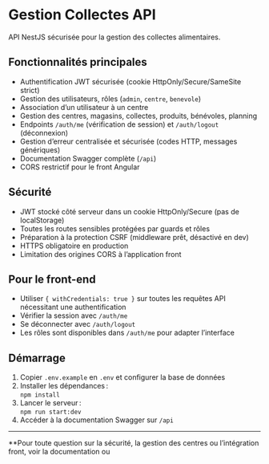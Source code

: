 # Gestion Collectes API

API NestJS sécurisée pour la gestion des collectes alimentaires.

## Fonctionnalités principales

- Authentification JWT sécurisée (cookie HttpOnly/Secure/SameSite strict)
- Gestion des utilisateurs, rôles (`admin`, `centre`, `benevole`)
- Association d’un utilisateur à un centre
- Gestion des centres, magasins, collectes, produits, bénévoles, planning
- Endpoints `/auth/me` (vérification de session) et `/auth/logout` (déconnexion)
- Gestion d’erreur centralisée et sécurisée (codes HTTP, messages génériques)
- Documentation Swagger complète (`/api`)
- CORS restrictif pour le front Angular

## Sécurité

- JWT stocké côté serveur dans un cookie HttpOnly/Secure (pas de localStorage)
- Toutes les routes sensibles protégées par guards et rôles
- Préparation à la protection CSRF (middleware prêt, désactivé en dev)
- HTTPS obligatoire en production
- Limitation des origines CORS à l’application front

## Pour le front-end

- Utiliser `{ withCredentials: true }` sur toutes les requêtes API nécessitant une authentification
- Vérifier la session avec `/auth/me`
- Se déconnecter avec `/auth/logout`
- Les rôles sont disponibles dans `/auth/me` pour adapter l’interface

## Démarrage

1. Copier `.env.example` en `.env` et configurer la base de données
2. Installer les dépendances :  
   `npm install`
3. Lancer le serveur :  
   `npm run start:dev`
4. Accéder à la documentation Swagger sur `/api`

---

**Pour toute question sur la sécurité, la gestion des centres ou l’intégration front, voir la documentation ou